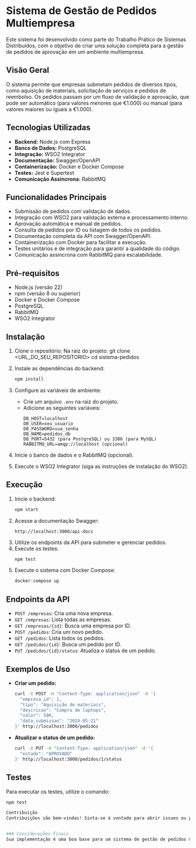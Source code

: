 # Sistema de Gestão de Pedidos Multiempresa
Este sistema foi desenvolvido como parte do Trabalho Prático de Sistemas Distribuídos, com o objetivo de criar uma solução completa para a gestão de pedidos de aprovação em um ambiente multiempresa.


## Visão Geral
O sistema permite que empresas submetam pedidos de diversos tipos, como aquisição de materiais, solicitação de serviços e pedidos de reembolso. Os pedidos passam por um fluxo de validação e aprovação, que pode ser automático (para valores menores que €1.000) ou manual (para valores maiores ou iguais a €1.000).


## Tecnologias Utilizadas
* **Backend:** Node.js com Express
* **Banco de Dados:** PostgreSQL 
* **Integração:** WSO2 Integrator
* **Documentação:** Swagger/OpenAPI
* **Containerização:** Docker e Docker Compose
* **Testes:** Jest e Supertest
* **Comunicação Assíncrona:** RabbitMQ 


## Funcionalidades Principais
* Submissão de pedidos com validação de dados.
* Integração com WSO2 para validação externa e processamento interno.
* Aprovação automática e manual de pedidos.
* Consulta de pedidos por ID ou listagem de todos os pedidos.
* Documentação completa da API com Swagger/OpenAPI.
* Containerização com Docker para facilitar a execução.
* Testes unitários e de integração para garantir a qualidade do código.
* Comunicação assíncrona com RabbitMQ para escalabilidade.


## Pré-requisitos
* Node.js (versão 22)
* npm (versão 8 ou superior)
* Docker e Docker Compose
* PostgreSQL
* RabbitMQ 
* WSO2 Integrator


## Instalação
1.  Clone o repositório:
    Na raiz do projeto:
    git clone <URL_DO_SEU_REPOSITORIO>
    cd sistema-pedidos
    
2.  Instale as dependências do backend:
    ```bash
    npm install
    ```
3.  Configure as variáveis de ambiente:
    * Crie um arquivo `.env` na raiz do projeto.
    * Adicione as seguintes variáveis:
        ```
        DB_HOST=localhost
        DB_USER=seu_usuario
        DB_PASSWORD=sua_senha
        DB_NAME=pedidos_db
        DB_PORT=5432 (para PostgreSQL) ou 3306 (para MySQL)
        RABBITMQ_URL=amqp://localhost (opcional)
        ```
4.  Inicie o banco de dados e o RabbitMQ (opcional).
5.  Execute o WSO2 Integrator (siga as instruções de instalação do WSO2).
## Execução
1.  Inicie o backend:
    ```bash
    npm start
    ```
2.  Acesse a documentação Swagger:
    ```
    http://localhost:3000/api-docs
    ```
3.  Utilize os endpoints da API para submeter e gerenciar pedidos.
4.  Execute os testes:
    ```bash
    npm test
    ```
5.  Execute o sistema com Docker Compose:
    ```bash
    docker-compose up
    ```
## Endpoints da API
* `POST /empresas`: Cria uma nova empresa.
* `GET /empresas`: Lista todas as empresas.
* `GET /empresas/{id}`: Busca uma empresa por ID.
* `POST /pedidos`: Cria um novo pedido.
* `GET /pedidos`: Lista todos os pedidos.
* `GET /pedidos/{id}`: Busca um pedido por ID.
* `PUT /pedidos/{id}/status`: Atualiza o status de um pedido.
## Exemplos de Uso
* **Criar um pedido:**
    ```bash
    curl -X POST -H "Content-Type: application/json" -d '{
      "empresa_id": 1,
      "tipo": "Aquisição de materiais",
      "descricao": "Compra de laptops",
      "valor": 500,
      "data_submissao": "2024-05-21"
    }' http://localhost:3000/pedidos
    ```
* **Atualizar o status de um pedido:**
    ```bash
    curl -X PUT -H "Content-Type: application/json" -d '{
      "estado": "APROVADO"
    }' http://localhost:3000/pedidos/1/status
    ```
## Testes
Para executar os testes, utilize o comando:
```bash
npm test

Contribuição
Contribuições são bem-vindas! Sinta-se à vontade para abrir issues ou pull requests.


### Considerações Finais
Sua implementação é uma boa base para um sistema de gestão de pedidos multiempresa. Com as melhorias sugeridas e a implementação dos requisitos pendentes, você poderá criar um sistema robusto e bem documentado. Continue o bom trabalho!
